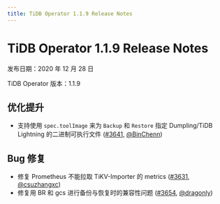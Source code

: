 ```yaml
---
title: TiDB Operator 1.1.9 Release Notes
---
```


# TiDB Operator 1.1.9 Release Notes

发布日期：2020 年 12 月 28 日

TiDB Operator 版本：1.1.9

## 优化提升

- 支持使用 `spec.toolImage` 来为 `Backup` 和 `Restore` 指定 Dumpling/TiDB Lightning 的二进制可执行文件 ([#3641](https://github.com/pingcap/tidb-operator/pull/3641), [@BinChenn](https://github.com/BinChenn))

## Bug 修复

- 修复 Prometheus 不能拉取 TiKV-Importer 的 metrics ([#3631](https://github.com/pingcap/tidb-operator/pull/3631), [@csuzhangxc](https://github.com/csuzhangxc))
- 修复用 BR 和 gcs 进行备份与恢复时的兼容性问题 ([#3654](https://github.com/pingcap/tidb-operator/pull/3654), [@dragonly](https://github.com/dragonly))
